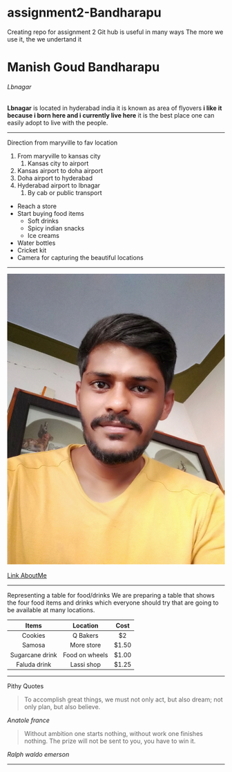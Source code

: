 # assignment2-Bandharapu
Creating repo for assignment 2
Git hub is useful in many ways
The more we use it, the we undertand it
# Manish Goud Bandharapu
###### Lbnagar 
**Lbnagar** is located in hyderabad india it is known as area of flyovers **i like it because i born here and i currently live here**  it is the best place one can easily adopt to live with the people. 

*** 

Direction from maryville to fav location
1. From maryville to kansas city
    1. Kansas city to airport
2. Kansas airport to doha airport
3. Doha airport to hyderabad
4. Hyderabad airport to lbnagar
    1. By cab or public transport

* Reach a store
* Start buying food items
    * Soft drinks
    * Spicy indian snacks 
    * Ice creams 
* Water bottles
* Cricket kit
* Camera for capturing the beautiful locations

***

![Image](IMG_20190828_164720.jpg)

[Link AboutMe](https://github.com/919610362/assignment2-Bandharapu/blob/ad92f34d4f1d7a69ffe65a29c9fae3267bc6baf9/AboutMe.md)

***

Representing a table for food/drinks
We are preparing a table that shows the four food items and drinks which everyone should try that are going to be available at many locations.

| Items | Location | Cost |
| :---: | :---: | :---: |
| Cookies | Q Bakers | $2 |
| Samosa | More store | $1.50 |
| Sugarcane drink | Food on wheels | $1.00 |
| Faluda drink | Lassi shop | $1.25 |

***

Pithy Quotes
> To accomplish great things, we must not only act, but also dream; not only plan, but also believe.

*Anatole france*

> Without ambition one starts nothing, without work one finishes nothing. The prize will not be sent to you, you have to win it.

*Ralph waldo emerson*

***